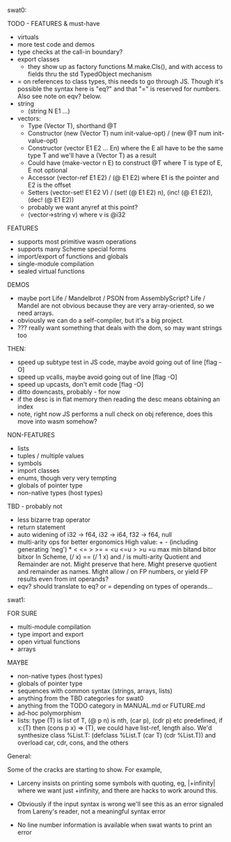 swat0:

TODO - FEATURES & must-have
- virtuals
- more test code and demos
- type checks at the call-in boundary?
- export classes
  - they show up as factory functions M.make.Cls(), and with
    access to fields thru the std TypedObject mechanism
- = on references to class types, this needs to go through JS.
  Though it's possible the syntax here is "eq?" and that "=" is
  reserved for numbers.  Also see note on eqv? below.
- string
  - (string N E1 ...)
- vectors:
  - Type (Vector T), shorthand @T
  - Constructor (new (Vector T) num init-value-opt) / (new @T num init-value-opt)
  - Constructor (vector E1 E2 ... En) where the E all have to be the same type T and
    we'll have a (Vector T) as a result
  - Could have (make-vector n E) to construct @T where T is type of E, E not optional
  - Accessor (vector-ref E1 E2) / (@ E1 E2) where E1 is the pointer and E2 is the offset
  - Setters (vector-set! E1 E2 V) / (set! (@ E1 E2) n), (inc! (@ E1 E2)), (dec! (@ E1 E2))
  - probably we want anyref at this point?
  - (vector->string v) where v is @i32

FEATURES
- supports most primitive wasm operations
- supports many Scheme special forms
- import/export of functions and globals
- single-module compilation
- sealed virtual functions

DEMOS
- maybe port Life / Mandelbrot / PSON from AssemblyScript?  Life / Mandel are
  not obvious because they are very array-oriented, so we need arrays.
- obviously we can do a self-compiler, but it's a big project.
- ???  really want something that deals with the dom, so may want strings too

THEN:
- speed up subtype test in JS code, maybe avoid going out of line [flag -O]
- speed up vcalls, maybe avoid going out of line [flag -O]
- speed up upcasts, don't emit code [flag -O]
- ditto downcasts, probably - for now
- if the desc is in flat memory then reading the desc means obtaining an index
- note, right now JS performs a null check on obj reference, does this move into wasm somehow?

NON-FEATURES
- lists
- tuples / multiple values
- symbols
- import classes
- enums, though very very tempting
- globals of pointer type
- non-native types (host types)
   
TBD - probably not
- less bizarre trap operator
- return statement
- auto widening of i32 -> f64, i32 -> i64, f32 -> f64, null
- multi-arity ops for better ergonomics
  High value:  + - (including generating 'neg') * < <= > >= = <u <=u > >u =u max min bitand bitor bitxor
  In Scheme, (/ x) == (/ 1 x) and / is multi-arity
  Quotient and Remainder are not.
  Might preserve that here.
  Might preserve quotient and remainder as names.
  Might allow / on FP numbers, or yield FP results even from int operands?
- eqv? should translate to eq? or = depending on types of operands...

swat1:

FOR SURE
- multi-module compilation
- type import and export
- open virtual functions
- arrays

MAYBE
- non-native types (host types)
- globals of pointer type
- sequences with common syntax (strings, arrays, lists)
- anything from the TBD categories for swat0
- anything from the TODO category in MANUAL.md or FUTURE.md
- ad-hoc polymorphism
- lists: type (T) is list of T, (@ p n) is nth, (car p), (cdr p) etc predefined,
  if x:(T) then (cons p x) => (T), we could have list-ref, length also.  We'd
  synthesize class %List.T: (defclass %List.T (car T) (cdr %List.T)) and
  overload car, cdr, cons, and the others


General:

Some of the cracks are starting to show.  For example,

- Larceny insists on printing some symbols with quoting, eg,
  |+infinity| where we want just +infinity, and there are hacks to
  work around this.

- Obviously if the input syntax is wrong we'll see this as an error
  signaled from Lareny's reader, not a meaningful syntax error

- No line number information is available when swat wants to print
  an error
